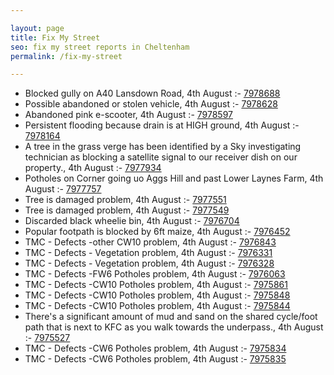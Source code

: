 ```yaml
---

layout: page
title: Fix My Street
seo: fix my street reports in Cheltenham
permalink: /fix-my-street

---
```


<!-- fix_marker starts -->

- Blocked gully on A40 Lansdown Road, 4th August :- [7978688](https://www.fixmystreet.com/report/7978688)
- Possible abandoned or stolen vehicle, 4th August :- [7978628](https://www.fixmystreet.com/report/7978628)
- Abandoned pink e-scooter, 4th August :- [7978597](https://www.fixmystreet.com/report/7978597)
- Persistent flooding because drain is at HIGH ground, 4th August :- [7978164](https://www.fixmystreet.com/report/7978164)
- A tree in the grass verge has been identified by a Sky investigating technician as blocking a satellite signal to our receiver dish on our property., 4th August :- [7977934](https://www.fixmystreet.com/report/7977934)
- Potholes on Corner going uo Aggs Hill and past Lower Laynes Farm, 4th August :- [7977757](https://www.fixmystreet.com/report/7977757)
- Tree is damaged problem, 4th August :- [7977551](https://www.fixmystreet.com/report/7977551)
- Tree is damaged problem, 4th August :- [7977549](https://www.fixmystreet.com/report/7977549)
- Discarded black wheelie bin, 4th August :- [7976704](https://www.fixmystreet.com/report/7976704)
- Popular footpath is blocked by 6ft maize, 4th August :- [7976452](https://www.fixmystreet.com/report/7976452)
- TMC - Defects -other CW10 problem, 4th August :- [7976843](https://www.fixmystreet.com/report/7976843)
- TMC - Defects - Vegetation problem, 4th August :- [7976331](https://www.fixmystreet.com/report/7976331)
- TMC - Defects - Vegetation problem, 4th August :- [7976328](https://www.fixmystreet.com/report/7976328)
- TMC - Defects -FW6 Potholes problem, 4th August :- [7976063](https://www.fixmystreet.com/report/7976063)
- TMC - Defects -CW10 Potholes problem, 4th August :- [7975861](https://www.fixmystreet.com/report/7975861)
- TMC - Defects -CW10 Potholes problem, 4th August :- [7975848](https://www.fixmystreet.com/report/7975848)
- TMC - Defects -CW10 Potholes problem, 4th August :- [7975844](https://www.fixmystreet.com/report/7975844)
- There's a significant amount of mud and sand on the shared cycle/foot path that is next to KFC as you walk towards the underpass., 4th August :- [7975527](https://www.fixmystreet.com/report/7975527)
- TMC - Defects -CW6 Potholes  problem, 4th August :- [7975834](https://www.fixmystreet.com/report/7975834)
- TMC - Defects -CW6 Potholes  problem, 4th August :- [7975835](https://www.fixmystreet.com/report/7975835)

<!-- fix_marker ends -->